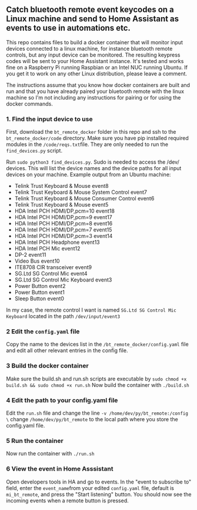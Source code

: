 ## Catch bluetooth remote event keycodes on a Linux machine and send to Home Assistant as events to use in automations etc.

This repo contains files to build a docker container that will monitor input devices connected to a linux machine, for instance bluetooth remote controls, but any input device can be monitored. The resulting keypress codes will be sent to your Home Assistant instance.
It's tested and works fine on a Raspberry Pi running Raspbian or an Intel NUC running Ubuntu. If you get it to work on any other Linux distribution, please leave a comment.

The instructions assume that you know how docker containers are built and run and that you have already paired your bluetooth remote with the linux machine so I'm not including any instructions for pairing or for using the docker commands.



### 1. Find the input device to use

First, download the `bt_remote_docker` folder in this repo and ssh to the `bt_remote_docker/code` directory.
Make sure you have pip installed required modules in the `/code/reqs.txt`file. They are only needed to run the `find_devices.py` script.

Run `sudo python3 find_devices.py`. Sudo is needed to access the /dev/ devices.
This will list the device names and the device paths for all input devices on your machine. Example output from an Ubuntu machine:

* Telink Trust Keyboard & Mouse event8
* Telink Trust Keyboard & Mouse System Control event7
* Telink Trust Keyboard & Mouse Consumer Control event6
* Telink Trust Keyboard & Mouse event5
* HDA Intel PCH HDMI/DP,pcm=10 event18
* HDA Intel PCH HDMI/DP,pcm=9 event17
* HDA Intel PCH HDMI/DP,pcm=8 event16
* HDA Intel PCH HDMI/DP,pcm=7 event15
* HDA Intel PCH HDMI/DP,pcm=3 event14
* HDA Intel PCH Headphone event13
* HDA Intel PCH Mic event12
* DP-2 event11
* Video Bus event10
* ITE8708 CIR transceiver event9
* SG.Ltd SG Control Mic event4
* SG.Ltd SG Control Mic Keyboard event3
* Power Button event2
* Power Button event1
* Sleep Button event0

In my case, the remote control I want is named
`SG.Ltd SG Control Mic Keyboard` located in the path `/dev/input/event3`

### 2 Edit the `config.yaml` file
Copy the name to the devices list in the `/bt_remote_docker/config.yaml` file and edit all other relevant entries in the config file.

### 3 Build the docker container
Make sure the build.sh and run.sh scripts are executable by `sudo chmod +x build.sh && sudo chmod +x run.sh`
Now build the container with `./build.sh`

### 4 Edit the path to your config.yaml file
Edit the `run.sh` file and change the line
`-v /home/dev/py/bt_remote:/config \` 
change `/home/dev/py/bt_remote` to the local path where you store the config.yaml file. 

### 5 Run the container
Now run the container with `./run.sh`

### 6 View the event in Home Asssistant
Open developers tools in HA and go to events.
In the "event to subscribe to" field, enter the `event_name`from your edited `config.yaml` file, default is `mi_bt_remote`, and press the "Start listening" button. You should now see the incoming events when a remote button is pressed.

